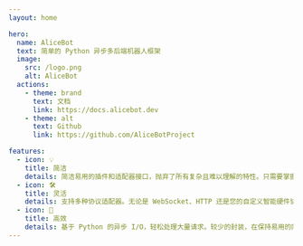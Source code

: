 ```yaml
---
layout: home

hero:
  name: AliceBot
  text: 简单的 Python 异步多后端机器人框架
  image:
    src: /logo.png
    alt: AliceBot
  actions:
    - theme: brand
      text: 文档
      link: https://docs.alicebot.dev
    - theme: alt
      text: Github
      link: https://github.com/AliceBotProject

features:
  - icon: 💡
    title: 简洁
    details: 简洁易用的插件和适配器接口，抛弃了所有复杂且难以理解的特性。只需要掌握基础的 Python 知识，即可轻松实现您的绝佳创意。
  - icon: 🛠️
    title: 灵活
    details: 支持多种协议适配器。无论是 WebSocket、HTTP 还是您的自定义智能硬件协议，全部轻松支持。
  - icon: 🚀
    title: 高效
    details: 基于 Python 的异步 I/O，轻松处理大量请求。较少的封装，在保持易用的同时追求最好的性能。
---
```

